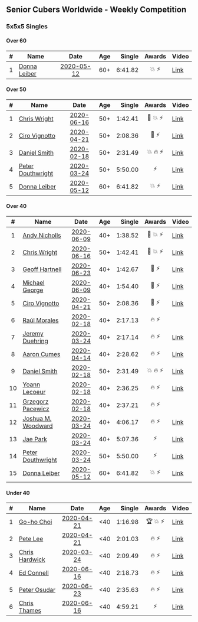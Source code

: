 ## Senior Cubers Worldwide - Weekly Competition
### 5x5x5 Singles

#### Over 60

| # | Name | Date | Age | Single | Awards | Video |
| :--: | -- | :--: | :--: | --: | :--: | -- |
| 1 | [Donna Leiber](../../persons/donna_leiber/555.md) | [2020-05-12](2020-05-12.md) | 60+ | 6:41.82 | 💥 ⚡ | [Link](https://www.facebook.com/events/276138643524223/permalink/278589523279135/) |

#### Over 50

| # | Name | Date | Age | Single | Awards | Video |
| :--: | -- | :--: | :--: | --: | :--: | -- |
| 1 | [Chris Wright](../../persons/chris_wright/555.md) | [2020-06-16](2020-06-16.md) | 50+ | 1:42.41 | 🥈 💥 ⚡ | [Link](https://www.facebook.com/events/256188575607890/permalink/257123418847739/) |
| 2 | [Ciro Vignotto](../../persons/ciro_vignotto/555.md) | [2020-04-21](2020-04-21.md) | 50+ | 2:08.36 | 🥈 ⚡ | [Link](https://www.facebook.com/ciro.vignotto/videos/10221784538578284/) |
| 3 | [Daniel Smith](../../persons/daniel_smith/555.md) | [2020-02-18](2020-02-18.md) | 50+ | 2:31.49 | 💥 🔥 ⚡ | [Link](https://www.facebook.com/events/538921670053895/permalink/539390146673714/) |
| 4 | [Peter Douthwright](../../persons/peter_douthwright/555.md) | [2020-03-24](2020-03-24.md) | 50+ | 5:50.00 | ⚡ | [Link](https://www.facebook.com/events/5078365835514885/permalink/5098666160151519/) |
| 5 | [Donna Leiber](../../persons/donna_leiber/555.md) | [2020-05-12](2020-05-12.md) | 60+ | 6:41.82 | 💥 ⚡ | [Link](https://www.facebook.com/events/276138643524223/permalink/278589523279135/) |

#### Over 40

| # | Name | Date | Age | Single | Awards | Video |
| :--: | -- | :--: | :--: | --: | :--: | -- |
| 1 | [Andy Nicholls](../../persons/andy_nicholls/555.md) | [2020-06-09](2020-06-09.md) | 40+ | 1:38.52 | 🥈 💥 ⚡ | [Link](https://www.facebook.com/events/1130228284009045/permalink/1131119780586562/) |
| 2 | [Chris Wright](../../persons/chris_wright/555.md) | [2020-06-16](2020-06-16.md) | 50+ | 1:42.41 | 🥈 💥 ⚡ | [Link](https://www.facebook.com/events/256188575607890/permalink/257123418847739/) |
| 3 | [Geoff Hartnell](../../persons/geoff_hartnell/555.md) | [2020-06-23](2020-06-23.md) | 40+ | 1:42.67 | 🥈 ⚡ | [Link](https://www.facebook.com/events/268636114456043/permalink/270237950962526/) |
| 4 | [Michael George](../../persons/michael_george/555.md) | [2020-06-09](2020-06-09.md) | 40+ | 1:54.40 | 🥉 ⚡ | [Link](https://www.facebook.com/events/1130228284009045/permalink/1135087346856472/) |
| 5 | [Ciro Vignotto](../../persons/ciro_vignotto/555.md) | [2020-04-21](2020-04-21.md) | 50+ | 2:08.36 | 🥈 ⚡ | [Link](https://www.facebook.com/ciro.vignotto/videos/10221784538578284/) |
| 6 | [Raúl Morales](../../persons/raul_morales/555.md) | [2020-02-18](2020-02-18.md) | 40+ | 2:17.13 | 🔥 ⚡ | |
| 7 | [Jeremy Duehring](../../persons/jeremy_duehring/555.md) | [2020-03-24](2020-03-24.md) | 40+ | 2:17.14 | 🔥 ⚡ | [Link](https://www.facebook.com/events/5078365835514885/permalink/5082560948428707/) |
| 8 | [Aaron Cumes](../../persons/aaron_cumes/555.md) | [2020-04-14](2020-04-14.md) | 40+ | 2:28.62 | 🔥 ⚡ | [Link](https://www.facebook.com/events/1400953806773430/permalink/1401875770014567/) |
| 9 | [Daniel Smith](../../persons/daniel_smith/555.md) | [2020-02-18](2020-02-18.md) | 50+ | 2:31.49 | 💥 🔥 ⚡ | [Link](https://www.facebook.com/events/538921670053895/permalink/539390146673714/) |
| 10 | [Yoann Lecoeur](../../persons/yoann_lecoeur/555.md) | [2020-02-18](2020-02-18.md) | 40+ | 2:36.25 | 🔥 ⚡ | [Link](https://www.facebook.com/events/538921670053895/permalink/541223923157003/) |
| 11 | [Grzegorz Pacewicz](../../persons/grzegorz_pacewicz/555.md) | [2020-02-18](2020-02-18.md) | 40+ | 2:37.21 | 🔥 ⚡ | |
| 12 | [Joshua M. Woodward](../../persons/joshua_m_woodward/555.md) | [2020-03-24](2020-03-24.md) | 40+ | 4:06.17 | 🔥 ⚡ | [Link](https://www.facebook.com/events/5078365835514885/permalink/5101597413191727/) |
| 13 | [Jae Park](../../persons/jae_park/555.md) | [2020-03-24](2020-03-24.md) | 40+ | 5:07.36 | ⚡ | [Link](https://www.facebook.com/events/5078365835514885/permalink/5079528812065254/) |
| 14 | [Peter Douthwright](../../persons/peter_douthwright/555.md) | [2020-03-24](2020-03-24.md) | 50+ | 5:50.00 | ⚡ | [Link](https://www.facebook.com/events/5078365835514885/permalink/5098666160151519/) |
| 15 | [Donna Leiber](../../persons/donna_leiber/555.md) | [2020-05-12](2020-05-12.md) | 60+ | 6:41.82 | 💥 ⚡ | [Link](https://www.facebook.com/events/276138643524223/permalink/278589523279135/) |

#### Under 40

| # | Name | Date | Age | Single | Awards | Video |
| :--: | -- | :--: | :--: | --: | :--: | -- |
| 1 | [Go-ho Choi](../../persons/go_ho_choi/555.md) | [2020-04-21](2020-04-21.md) | <40 | 1:16.98 | 🏆 💥 ⚡ | [Link](https://www.facebook.com/events/538096063773916/permalink/542383880011801/) |
| 2 | [Pete Lee](../../persons/pete_lee/555.md) | [2020-04-21](2020-04-21.md) | <40 | 2:01.03 | 🔥 ⚡ | [Link](https://www.facebook.com/events/538096063773916/permalink/539805363602986/) |
| 3 | [Chris Hardwick](../../persons/chris_hardwick/555.md) | [2020-03-24](2020-03-24.md) | <40 | 2:09.49 | 🔥 ⚡ | [Link](https://www.facebook.com/events/5078365835514885/permalink/5107384065946395/) |
| 4 | [Ed Connell](../../persons/ed_connell/555.md) | [2020-06-16](2020-06-16.md) | <40 | 2:18.73 | 🔥 ⚡ | [Link](https://www.facebook.com/events/256188575607890/permalink/258981835328564/) |
| 5 | [Peter Osudar](../../persons/peter_osudar/555.md) | [2020-06-23](2020-06-23.md) | <40 | 2:35.63 | 🔥 ⚡ | [Link](https://www.facebook.com/events/268636114456043/permalink/276010010385320/) |
| 6 | [Chris Thames](../../persons/chris_thames/555.md) | [2020-06-16](2020-06-16.md) | <40 | 4:59.21 | ⚡ | [Link](https://www.facebook.com/events/256188575607890/permalink/259059621987452/) |


<!-- Global site tag (gtag.js) - Google Analytics -->
<script async src="https://www.googletagmanager.com/gtag/js?id=UA-86348435-3"></script>
<script>window.dataLayer = window.dataLayer || []; function gtag() {dataLayer.push(arguments);} gtag('js', new Date()); gtag('config', 'UA-86348435-3');</script>
